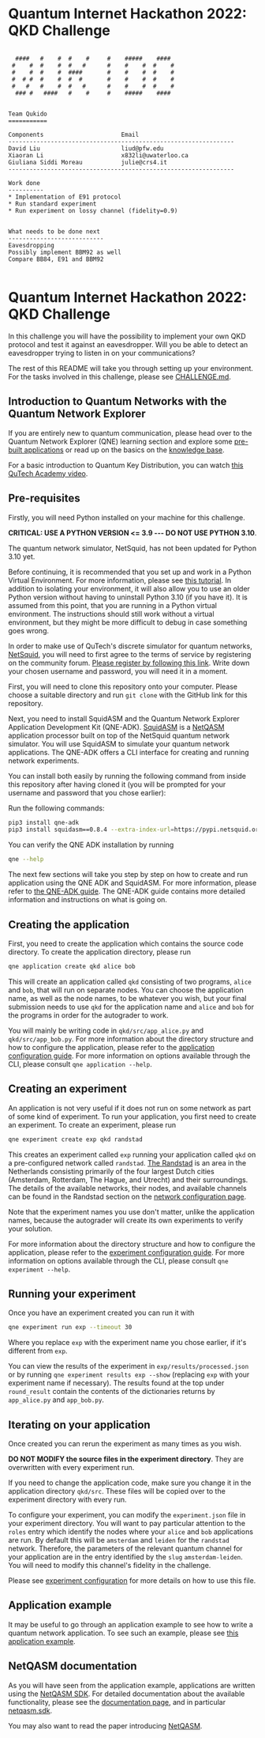 
# Quantum Internet Hackathon 2022: QKD Challenge
```

  ####   #    #  #    #     #    #####    ####
 #    #  #    #  #   #      #    #    #  #    #
 #    #  #    #  ####       #    #    #  #    #
 #  # #  #    #  #  #       #    #    #  #    #
 #   #   #    #  #   #      #    #    #  #    #
  ### #   ####   #    #     #    #####    ####


Team Qukido
===========

Components                      Email
----------------------------------------------------------------
David Liu                       liud@pfw.edu 
Xiaoran Li                      x832li@uwaterloo.ca 
Giuliana Siddi Moreau           julie@crs4.it  
----------------------------------------------------------------

Work done
----------
* Implementation of E91 protocol
* Run standard experiment
* Run experiment on lossy channel (fidelity=0.9)


What needs to be done next
---------------------------
Eavesdropping
Possibly implement BBM92 as well
Compare BB84, E91 and BBM92 


```

# Quantum Internet Hackathon 2022: QKD Challenge

In this challenge you will have the possibility to implement your own QKD
protocol and test it against an eavesdropper. Will you be able to detect an
eavesdropper trying to listen in on your communications?

The rest of this README will take you through setting up your environment. For
the tasks involved in this challenge, please see [CHALLENGE.md](CHALLENGE.md).

## Introduction to Quantum Networks with the Quantum Network Explorer

If you are entirely new to quantum communication, please head over to the
Quantum Network Explorer (QNE) learning section and explore some [pre-built
applications](https://www.quantum-network.com/applications/) or read up on the
basics on the [knowledge base](https://www.quantum-network.com/knowledge-base/).

For a basic introduction to Quantum Key Distribution, you can watch [this QuTech
Academy video](https://www.youtube.com/watch?v=lVXJgn3fDkg).

## Pre-requisites

Firstly, you will need Python installed on your machine for this challenge.

**CRITICAL: USE A PYTHON VERSION <= 3.9 --- DO NOT USE PYTHON 3.10**.

The quantum network simulator, NetSquid, has not been updated for Python 3.10
yet.

Before continuing, it is recommended that you set up and work in a Python
Virtual Environment. For more information, please see [this
tutorial](https://docs.python.org/3/tutorial/venv.html). In addition to
isolating your environment, it will also allow you to use an older Python
version without having to uninstall Python 3.10 (if you have it). It is assumed
from this point, that you are running in a Python virtual environment. The
instructions should still work without a virtual environment, but they might be
more difficult to debug in case something goes wrong.

In order to make use of QuTech's discrete simulator for quantum networks,
[NetSquid](https://netsquid.org/), you will need to first agree to the terms of
service by registering on the community forum. [Please register by following
this link](https://forum.netsquid.org/ucp.php?mode=register). Write down your
chosen username and password, you will need it in a moment.

First, you will need to clone this repository onto your computer. Please choose
a suitable directory and run `git clone` with the GitHub link for this
repository.

Next, you need to install SquidASM and the Quantum Network Explorer Application
Development Kit (QNE-ADK). [SquidASM](https://github.com/QuTech-Delft/squidasm)
is a [NetQASM](https://github.com/QuTech-Delft/netqasm) application processor
built on top of the NetSquid quantum network simulator. You will use SquidASM to
simulate your quantum network applications. The QNE-ADK offers a CLI interface
for creating and running network experiments.

You can install both easily by running the following command from inside this
repository after having cloned it (you will be prompted for your username and
password that you chose earlier):

Run the following commands:

```sh
pip3 install qne-adk
pip3 install squidasm==0.8.4 --extra-index-url=https://pypi.netsquid.org
```

You can verify the QNE ADK installation by running

``` sh
qne --help
```

The next few sections will take you step by step on how to create and run
application using the QNE ADK and SquidASM. For more information, please refer
to [the QNE-ADK guide](https://www.quantum-network.com/knowledge-base/qne-quantum-application-development-kit-adk/). The QNE-ADK guide contains more detailed information and instructions on what is
going on.

## Creating the application

First, you need to create the application which contains the source code
directory. To create the application directory, please run

``` sh
qne application create qkd alice bob
```

This will create an application called `qkd` consisting of two programs, `alice`
and `bob`, that will run on separate nodes. You can choose the application name,
as well as the node names, to be whatever you wish, but your final submission
needs to use `qkd` for the application name and `alice` and `bob` for the
programs in order for the autograder to work.

You will mainly be writing code in `qkd/src/app_alice.py` and
`qkd/src/app_bob.py`. For more information about the directory structure and how
to configure the application, please refer to the [application configuration
guide](https://www.quantum-network.com/knowledge-base/application-configuration/).
For more information on options available through the CLI, please consult `qne
application --help`.

## Creating an experiment

An application is not very useful if it does not run on some network as part of
some kind of experiment. To run your application, you first need to create an
experiment. To create an experiment, please run

``` sh
qne experiment create exp qkd randstad
```

This creates an experiment called `exp` running your application called `qkd` on
a pre-configured network called `randstad`. [The
Randstad](https://en.wikipedia.org/wiki/Randstad) is an area in the Netherlands
consisting primarily of the four largest Dutch cities (Amsterdam, Rotterdam, The
Hague, and Utrecht) and their surroundings. The details of the available
networks, their nodes, and available channels can be found in the Randstad
section on the [network configuration
page](https://www.quantum-network.com/knowledge-base/network-information/).

Note that the experiment names you use don't matter, unlike the application
names, because the autograder will create its own experiments to verify your
solution.

For more information about the directory structure and how to configure the
application, please refer to the [experiment configuration
guide](https://www.quantum-network.com/knowledge-base/experiment-configuration/).
For more information on options available through the CLI, please consult `qne
experiment --help`.

## Running your experiment

Once you have an experiment created you can run it with

``` sh
qne experiment run exp --timeout 30
```

Where you replace `exp` with the experiment name you chose earlier, if it's
different from `exp`.

You can view the results of the experiment in `exp/results/processed.json` or by
running `qne experiment results exp --show` (replacing `exp` with your
experiment name if necessary). The results found at the top under `round_result`
contain the contents of the dictionaries returns by `app_alice.py` and
`app_bob.py`.

## Iterating on your application

Once created you can rerun the experiment as many times as you wish.

**DO NOT MODIFY the source files in the experiment directory**. They are
overwritten with every experiment run.

If you need to change the application code, make sure you change it in the
application directory `qkd/src`. These files will be copied over to the
experiment directory with every run.

To configure your experiment, you can modify the `experiment.json` file in your
experiment directory. You will want to pay particular attention to the `roles`
entry which identify the nodes where your `alice` and `bob` applications are
run. By default this will be `amsterdam` and `leiden` for the `randstad`
network. Therefore, the parameters of the relevant quantum channel for your
application are in the entry identified by the `slug` `amsterdam-leiden`. You
will need to modify this channel's fidelity in the challenge.

Please see [experiment
configuration](https://www.quantum-network.com/knowledge-base/experiment-configure/)
for more details on how to use this file.

## Application example

It may be useful to go through an application example to see how to write a
quantum network application. To see such an example, please see [this
application
example](https://www.quantum-network.com/knowledge-base/application-example/).

## NetQASM documentation

As you will have seen from the application example, applications are written
using the [NetQASM SDK](https://github.com/QuTech-Delft/netqasm). For detailed
documentation about the available functionality, please see the [documentation
page](https://netqasm.readthedocs.io/en/latest/), and in particular
[netqasm.sdk](https://netqasm.readthedocs.io/en/latest/netqasm.sdk.html).

You may also want to read the paper introducing
[NetQASM](https://arxiv.org/abs/2111.09823).
